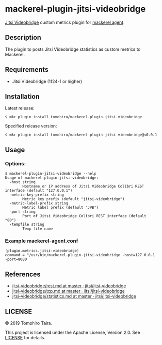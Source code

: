 mackerel-plugin-jitsi-videobridge
================================================================================

[Jitsi Videobridge][] custom metrics plugin for [mackerel agent][].

[mackerel agent]: https://github.com/mackerelio/mackerel-agent
[Jitsi Videobridge]: https://jitsi.org/jitsi-videobridge/


Description
--------------------------------------------------------------------------------

The plugin to posts Jitsi Videobridge statistics as custom metrics to Mackerel.


Requirements
--------------------------------------------------------------------------------

- Jitsi Videobridge (1124-1 or higher)


Installation
--------------------------------------------------------------------------------

Latest release:

```
$ mkr plugin install tomohiro/mackerel-plugin-jitsi-videobridge
```

Specified release version:

```
$ mkr plugin install tomohiro/mackerel-plugin-jitsi-videobridge@v0.0.1
```


Usage
--------------------------------------------------------------------------------

### Options:

```
$ mackerel-plugin-jitsi-videobridge --help
Usage of mackerel-plugin-jitsi-videobridge:
  -host string
        Hostname or IP address of Jitsi Videobridge Colibri REST interface (default "127.0.0.1")
  -metric-key-prefix string
        Metric key prefix (default "jitsi-videobridge")
  -metric-label-prefix string
        Metric label prefix (default "JVB")
  -port string
        Port of Jitsi Videobridge Colibri REST interface (default "80")
  -tempfile string
        Temp file name
```

### Example mackerel-agent.conf

```
[plugin.metrics.jitsi-videobridge]
command = "/usr/bin/mackerel-plugin-jitsi-videobridge -host=127.0.0.1 -port=8080
```


References
--------------------------------------------------------------------------------

- [jitsi-videobridge/rest.md at master · jitsi/jitsi-videobridge](https://github.com/jitsi/jitsi-videobridge/blob/master/doc/rest.md)
- [jitsi-videobridge/tcp.md at master · jitsi/jitsi-videobridge](https://github.com/jitsi/jitsi-videobridge/blob/master/doc/tcp.md)
- [jitsi-videobridge/statistics.md at master · jitsi/jitsi-videobridge](https://github.com/jitsi/jitsi-videobridge/blob/master/doc/statistics.md)


LICENSE
--------------------------------------------------------------------------------

© 2019 Tomohiro Taira.

This project is licensed under the Apache License, Version 2.0. See [LICENSE](LICENSE) for details.
